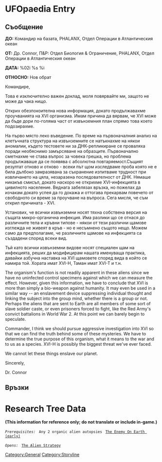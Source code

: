 # UFOpaedia Entry

## Съобщение

**ДО:** Командир на базата, PHALANX, Отдел Операции в Атлантическия
океан

**ОТ:** Др. Connor, П&Р: Отдел Биология & Ограничение, PHALANX, Отдел
Операции в Атлантическия океан

**ДАТА:** %02i %s %i

**ОТНОСНО:** Нов обрат

Командире,

Това е изключително важен доклад, моля повярвайте ми, защото не може да
чака нищо.

Открих обезпокоителна нова информация, докато продължавахме проучванията
на XVI организма. Имам причина да вярвам, че XVI може да бъде дори
по-голяма част от извънземния план спрямо това което подозирахме.

На първо място леко въведение. По време на първоначалния анализ на
клетъчната структура на извънземните се натъкнахме на някои аномалии,
където тестовете ни за ДНК-репликиране се проваляха поради необяснимо
замърсяване на образците. Първоначално сметнахме че става въпрос за
човека грешка, но проблема продължаваше да се появява с абсолютна
повтаряемост.Същият резултат отново и отново - всеки път щом изследваме
проба която не е била дълбоко замразявана за съхранение изпитваме
трудност при извличането на цяла, незаразена последователност от ДНК.
Нямаше никакъв смисъл, докато наскоро не открихме XVI-инфекцията в
цивилното население. Веднага забелязах връзка, но пожелах да изчакам
докато успея да го докажа и оттогава прекарвам повечето от свободното си
време за проучване на въпроса. Сега мисля, че съм открил причината -
XVI.

Установих, че всички извънземни носят тяхна собствена версия на същата
микро-органична инфекция. Има разлики що се отнася до различните тела и
кръвни типове - някои от тези различни щамове изглежда не живеят в
кръв - но е несъмнено същото нещо. Можем само да предполагаме, че
различните щамове на инфекцията са създадени според всеки вид.

Тъй като всички извънземни видове носят специален щам на инфекцията,
реших да модифицирам нашата именуваща практика, давайки азбучна наставка
на XVI щамовете според вида в който се намира той. Хората имат XVI-H,
Таман имат XVI-T и т.н.

The organism's function is not readily apparent in these aliens since we
have no uninfected control specimens against which we can measure the
effect. However, given this information, we have to conclude that XVI is
more than simply a bio-weapon against humanity. It may even be used in a
similar way -- an enslavement device suppressing individual thought and
linking the subject into the group mind, whether there is a group or
not. Perhaps the aliens that are sent to Earth are all members of some
sort of slave soldier caste, or even prisoners forced to fight, like the
Red Army's convict battalions in World War 2. At this point we can
barely begin to speculate.

Commander, I think we should pursue aggressive investigation into XVI so
that we can find the truth behind some of these mysteries. We have to
determine the true purpose of this organism, what it means to the war
and to us as a species. XVI-H is possibly the biggest threat we've ever
faced.

We cannot let these things enslave our planet.

Sincerely,

Dr. Connor

## Връзки

# Research Tree Data

**(This information for reference only; do not translate or include
in-game.)**

*`Prerequisites:`*
` Any 2 organic alien autopsies`
` `[`The Enemy On Earth (early)`](Aliens/The_Enemy_On_Earth_(early) "wikilink")

*`Opens:`*
` `[`The Alien Strategy`](Research/The_Alien_Strategy "wikilink")

[Category:General](Category:General "wikilink")
[Category:Storyline](Category:Storyline "wikilink")